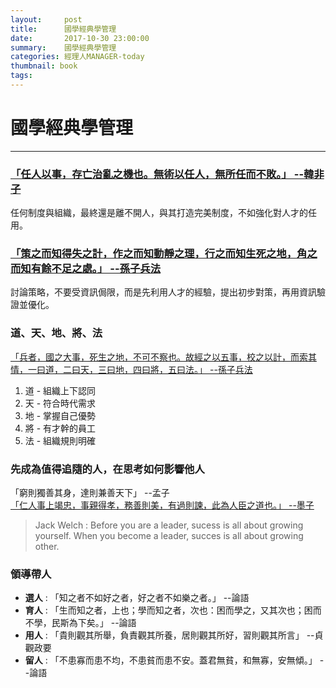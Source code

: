 ```yaml
---
layout:     post
title:      國學經典學管理
date:       2017-10-30 23:00:00
summary:    國學經典學管理
categories: 經理人MANAGER-today
thumbnail: book
tags:
---
```


# 國學經典學管理
---

### [「任人以事，存亡治亂之機也。無術以任人，無所任而不敗。」 --韓非子](https://ctext.org/hanfeizi/ba-shuo/zh?filter=485436)

任何制度與組織，最終還是離不開人，與其打造完美制度，不如強化對人才的任用。

### [「策之而知得失之計，作之而知動靜之理，行之而知生死之地，角之而知有餘不足之處。」 --孫子兵法](https://cutemike520.blogspot.tw/2009/08/blog-post_2423.html)

討論策略，不要受資訊侷限，而是先利用人才的經驗，提出初步對策，再用資訊驗證並優化。

### 道、天、地、將、法 
[「兵者，國之大事，死生之地，不可不察也。故經之以五事，校之以計，而索其情，一曰道，二曰天，三曰地，四曰將，五曰法。」 --孫子兵法](https://edba.ncl.edu.tw/ChijonTsai/sun/sun_01.htm)

1. 道 - 組織上下認同
2. 天 - 符合時代需求
3. 地 - 掌握自己優勢
4. 將 - 有才幹的員工
5. 法 - 組織規則明確

### 先成為值得追隨的人，在思考如何影響他人

「窮則獨善其身，達則兼善天下」 --孟子<br>
[「仁人事上竭忠，事親得孝，務善則美，有過則諫，此為人臣之道也。」 --墨子](http://ctext.org/mozi/anti-confucianism-ii/zh?filter=471150)
> Jack Welch : Before you are a leader, sucess is all about growing yourself. When you become a leader, succes is all about growing other.

### 領導帶人

- <B>選人</B> : 「知之者不如好之者，好之者不如樂之者。」 --論語
- <B>育人</B> : 「生而知之者，上也；學而知之者，次也：困而學之，又其次也；困而不學，民斯為下矣。」 --論語
- <B>用人</B> : 「貴則觀其所舉，負責觀其所養，居則觀其所好，習則觀其所言」 --貞觀政要
- <B>留人</B> : 「不患寡而患不均，不患貧而患不安。蓋君無貧，和無寡，安無傾。」 --論語






